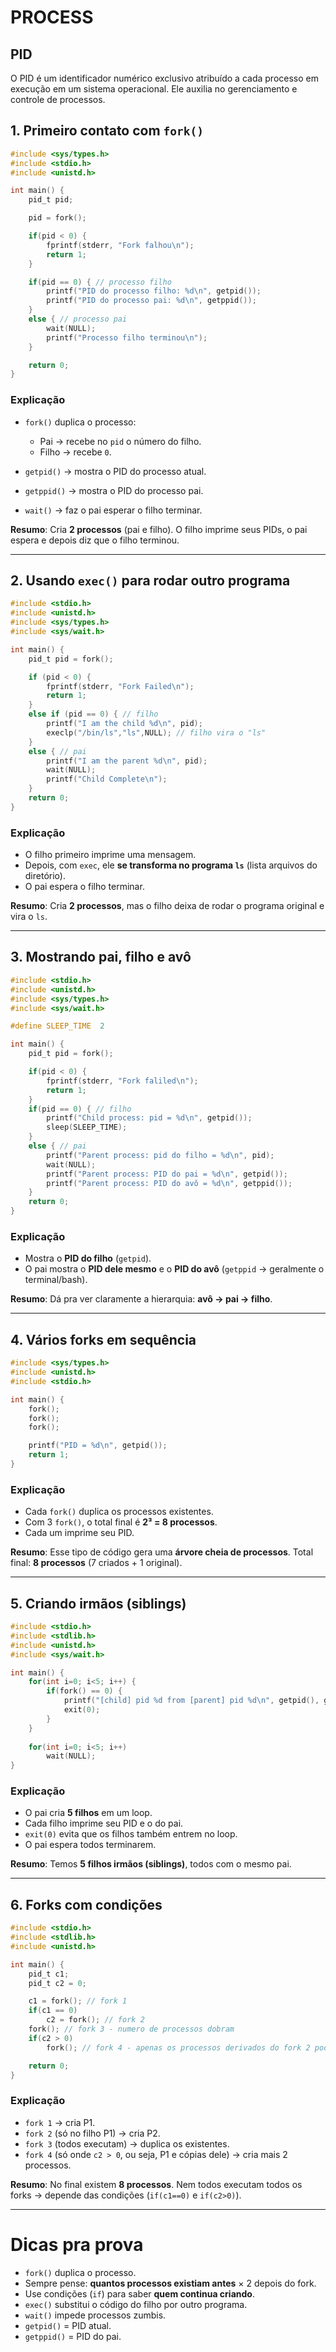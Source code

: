 # PROCESS 

## PID
O PID é um identificador numérico exclusivo atribuído a cada processo em execução em um sistema operacional. Ele auxilia no gerenciamento e controle de processos.

## 1. Primeiro contato com `fork()`

```c
#include <sys/types.h>
#include <stdio.h>
#include <unistd.h>

int main() {
    pid_t pid;

    pid = fork();

    if(pid < 0) {
        fprintf(stderr, "Fork falhou\n");
        return 1;
    }

    if(pid == 0) { // processo filho
        printf("PID do processo filho: %d\n", getpid());
        printf("PID do processo pai: %d\n", getppid());
    }
    else { // processo pai
        wait(NULL);
        printf("Processo filho terminou\n");
    }

    return 0;
}
```

### Explicação

* `fork()` duplica o processo:

  * Pai → recebe no `pid` o número do filho.
  * Filho → recebe `0`.
* `getpid()` → mostra o PID do processo atual.
* `getppid()` → mostra o PID do processo pai.
* `wait()` → faz o pai esperar o filho terminar.

**Resumo**:
Cria **2 processos** (pai e filho).
O filho imprime seus PIDs, o pai espera e depois diz que o filho terminou.

---

## 2. Usando `exec()` para rodar outro programa

```c
#include <stdio.h>
#include <unistd.h>
#include <sys/types.h>
#include <sys/wait.h>

int main() {
    pid_t pid = fork();

    if (pid < 0) {
        fprintf(stderr, "Fork Failed\n");
        return 1;
    }
    else if (pid == 0) { // filho
        printf("I am the child %d\n", pid);
        execlp("/bin/ls","ls",NULL); // filho vira o "ls"
    }
    else { // pai
        printf("I am the parent %d\n", pid);
        wait(NULL);
        printf("Child Complete\n");
    }
    return 0;
}
```

### Explicação

* O filho primeiro imprime uma mensagem.
* Depois, com `exec`, ele **se transforma no programa `ls`** (lista arquivos do diretório).
* O pai espera o filho terminar.

**Resumo**:
Cria **2 processos**, mas o filho deixa de rodar o programa original e vira o `ls`.

---

## 3. Mostrando pai, filho e avô

```c
#include <stdio.h>
#include <unistd.h>
#include <sys/types.h>
#include <sys/wait.h>

#define SLEEP_TIME  2

int main() {
    pid_t pid = fork();

    if(pid < 0) {
        fprintf(stderr, "Fork faliled\n");
        return 1;
    }
    if(pid == 0) { // filho
        printf("Child process: pid = %d\n", getpid());
        sleep(SLEEP_TIME);
    }
    else { // pai
        printf("Parent process: pid do filho = %d\n", pid);
        wait(NULL);
        printf("Parent process: PID do pai = %d\n", getpid());
        printf("Parent process: PID do avô = %d\n", getppid());
    }
    return 0;
}
```

### Explicação

* Mostra o **PID do filho** (`getpid`).
* O pai mostra o **PID dele mesmo** e o **PID do avô** (`getppid` → geralmente o terminal/bash).

**Resumo**:
Dá pra ver claramente a hierarquia: **avô → pai → filho**.

---

## 4. Vários forks em sequência

```c
#include <sys/types.h>
#include <unistd.h>
#include <stdio.h>

int main() {
    fork();
    fork();
    fork();

    printf("PID = %d\n", getpid());
    return 1;
}
```

### Explicação

* Cada `fork()` duplica os processos existentes.
* Com 3 `fork()`, o total final é **2³ = 8 processos**.
* Cada um imprime seu PID.

**Resumo**:
Esse tipo de código gera uma **árvore cheia de processos**.
Total final: **8 processos** (7 criados + 1 original).

---

## 5. Criando irmãos (siblings)

```c
#include <stdio.h>
#include <stdlib.h>
#include <unistd.h>
#include <sys/wait.h>

int main() {
    for(int i=0; i<5; i++) { 
        if(fork() == 0) {
            printf("[child] pid %d from [parent] pid %d\n", getpid(), getppid());
            exit(0);
        }
    }
    
    for(int i=0; i<5; i++) 
        wait(NULL);
}
```

### Explicação

* O pai cria **5 filhos** em um loop.
* Cada filho imprime seu PID e o do pai.
* `exit(0)` evita que os filhos também entrem no loop.
* O pai espera todos terminarem.

**Resumo**:
Temos **5 filhos irmãos (siblings)**, todos com o mesmo pai.

---

## 6. Forks com condições

```c
#include <stdio.h>
#include <stdlib.h>
#include <unistd.h>

int main() {
    pid_t c1;
    pid_t c2 = 0;

    c1 = fork(); // fork 1
    if(c1 == 0)
        c2 = fork(); // fork 2
    fork(); // fork 3 - numero de processos dobram
    if(c2 > 0)
        fork(); // fork 4 - apenas os processos derivados do fork 2 podem ter c2 > 0

    return 0;
}
```

### Explicação

* `fork 1` → cria P1.
* `fork 2` (só no filho P1) → cria P2.
* `fork 3` (todos executam) → duplica os existentes.
* `fork 4` (só onde `c2 > 0`, ou seja, P1 e cópias dele) → cria mais 2 processos.

**Resumo**:
No final existem **8 processos**.
Nem todos executam todos os forks → depende das condições (`if(c1==0)` e `if(c2>0)`).

---

# Dicas pra prova

* `fork()` duplica o processo.
* Sempre pense: **quantos processos existiam antes** × 2 depois do fork.
* Use condições (`if`) para saber **quem continua criando**.
* `exec()` substitui o código do filho por outro programa.
* `wait()` impede processos zumbis.
* `getpid()` = PID atual.
* `getppid()` = PID do pai.
